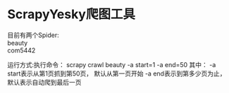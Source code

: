 ScrapyYesky爬图工具
====
目前有两个Spider:<br>
beauty<br>
com5442

运行方式:执行命令：
    scrapy crawl beauty -a start=1 -a end=50
其中：
    -a start表示从第1页抓到第50页， 默认从第一页开始
    -a end表示到第多少页为止，默认表示自动爬到最后一页
